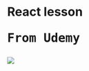<h1>React lesson <pre>From Udemy</pre></h1>
<img src="https://react2wp.com/wp-content/uploads/2017/02/logo_og.png">